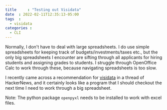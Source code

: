 ```yaml
---
title     : "Testing out Visidata"
date  : 2022-02-11T12:35:13-05:00
tags  :
  - visidata
categories :
  - CLI
---
```


Normally, I don't have to deal with large spreadsheets. I do use simple
spreadsheets for keeping track of budgets/investments/taxes etc., but the only
big spreadsheets I encounter are sifting through all applicants for hiring
students and assigning grades to students. I struggle through OpenOffice Calc
to work through these, because navigating spreadsheets is too slow.

I recently came across a recommendation for [visidata][vd] in a thread of
HackerNews, and it certainly looks like a program that I should checkout the
next time I need to work through a big spreadsheet. 

Note: The  python package `openpyxl` needs to be installed to work with excel
files.

[vd]: https://www.visidata.org/
